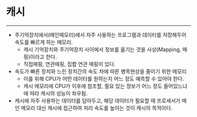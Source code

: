 # 캐시

---
- 주기억장치에서(메인메모리)에서 자주 사용하는 프로그램과 데이터를 저장해두어 속도를 빠르게 하는 메모리.
  - 캐시 기억장치와 주기억장치 사이에서 정보를 옮기는 것을 사상(Mapping, 매핑)이라고 한다.
  - 직접매핑, 연관매핑, 집합 연관 매핑이 있다.
- 속도가 빠른 장치와 느린 장치간의 속도 차에 따른 병목현상을 줄이기 위한 메모리
  - 이를 위해 CPU가 어떤 데이터를 원하는지 어느 정도 예측할 수 있어야 한다.
  - 캐시 메모리에 CPU가 이후에 참조할, 필요 있는 정보가 어느 정도 들어있느냐에 따라 캐시의 성능이 좌우됨.
- 캐시에 자주 사용하는 데이터를 담아두고, 해당 데이터가 필요할 때 프로세서가 메인 메모리 대신 캐시에 접근하여 처리 속도를 높이는 것이 캐시의 목적이다.
